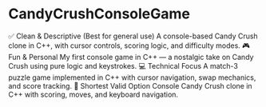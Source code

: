 # CandyCrushConsoleGame
✅ Clean & Descriptive (Best for general use) A console-based Candy Crush clone in C++, with cursor controls, scoring logic, and difficulty modes.  🎮 Fun & Personal My first console game in C++ — a nostalgic take on Candy Crush using pure logic and keystrokes.  💻 Technical Focus A match-3 puzzle game implemented in C++ with cursor navigation, swap mechanics, and score tracking.  🚀 Shortest Valid Option Console Candy Crush clone in C++ with scoring, moves, and keyboard navigation.
